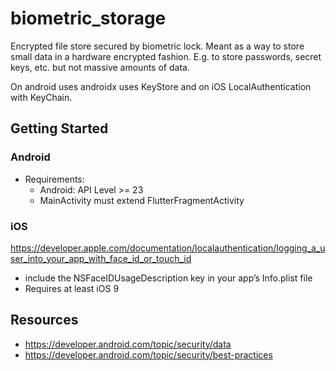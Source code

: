 # biometric_storage

Encrypted file store secured by biometric lock. Meant as a way to store small data in a
hardware encrypted fashion. E.g. to store passwords, secret keys, etc. but not massive amounts
of data.

On android uses androidx uses KeyStore and on iOS LocalAuthentication with KeyChain.

## Getting Started

### Android
* Requirements:
  * Android: API Level >= 23
  * MainActivity must extend FlutterFragmentActivity

### iOS

https://developer.apple.com/documentation/localauthentication/logging_a_user_into_your_app_with_face_id_or_touch_id

* include the NSFaceIDUsageDescription key in your app’s Info.plist file
* Requires at least iOS 9

## Resources

* https://developer.android.com/topic/security/data
* https://developer.android.com/topic/security/best-practices

